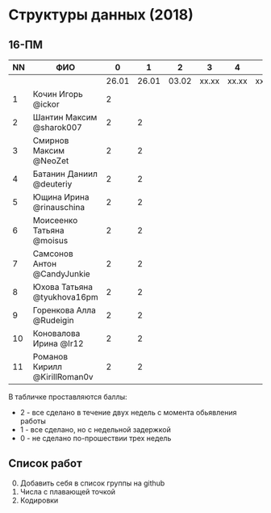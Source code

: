 # Структуры данных (2018)
## 16-ПМ

| NN  | ФИО                           | 0     | 1     | 2     | 3     | 4     | 5     | Exam  |
| --- | ----------------------------- | ----- | ----- | ----- | ----- | ----- | ----- | ----- |
|     |                               | 26.01 | 26.01 | 03.02 | xx.xx | xx.xx | xx.xx |       |
| 1   | Кочин Игорь @ickor            | 2     |       |       |       |       |       |       |
| 2   | Шантин Максим @sharok007      | 2     | 2     |       |       |       |       |       |
| 3   | Смирнов Максим @NeoZet        | 2     | 2     |       |       |       |       |       |
| 4   | Батанин Даниил  @deuteriy     | 2     | 2     |       |       |       |       |       |
| 5   | Ющина Ирина  @rinauschina     | 2     | 2     |       |       |       |       |       |
| 6   | Моисеенко Татьяна @moisus     | 2     | 2     |       |       |       |       |       |
| 7   | Самсонов Антон @CandyJunkie   | 2     | 2     |       |       |       |       |       |
| 8   | Юхова Татьяна @tyukhova16pm   | 2     | 2     |       |       |       |       |       |
| 9   | Горенкова Алла  @Rudeigin     | 2     | 2     |       |       |       |       |       |
| 10  | Коновалова Ирина @Ir12        | 2     | 2     |       |       |       |       |       |
| 11  | Романов Кирилл @KirillRoman0v | 2     | 2     |       |       |       |       |       |

В табличке проставляются баллы:
- 2 - все сделано в течение двух недель с момента обьявления работы
- 1 - все сделано, но с недельной задержкой
- 0 - не сделано по-прошествии трех недель

## Список работ
0. Добавить себя в список группы на github
1. Числа с плавающей точкой
2. Кодировки
